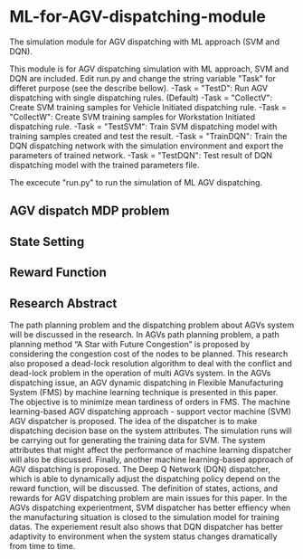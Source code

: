 # ML-for-AGV-dispatching-module
The simulation module for AGV dispatching with ML approach (SVM and DQN). 

This module is for AGV dispatching simulation with ML approach, SVM and DQN are included.
Edit run.py and change the string variable "Task" for differet purpose (see the describe bellow).
-Task = "TestD": Run AGV dispatching with single dispatching rules. (Default)
-Task = "CollectV": Create SVM training samples for Vehicle Initiated dispatching rule.
-Task = "CollectW": Create SVM training samples for Workstation Initiated dispatching rule.
-Task = "TestSVM": Train SVM dispatching model with training samples created and test the result.
-Task = "TrainDQN": Train the DQN dispatching network with the simulation environment and export the parameters of trained network.
-Task = "TestDQN": Test result of DQN dispatching model with the trained parameters file.

The excecute "run.py" to run the simulation of ML AGV dispatching.

## AGV dispatch MDP problem

## State Setting

## Reward Function

## Research Abstract
The path planning problem and the dispatching problem about AGVs system will be discussed in the research. In AGVs path planning problem, a path planning method “A Star with Future Congestion” is proposed by considering the congestion cost of the nodes to be planned. This research also proposed a dead-lock resolution algorithm to deal with the conflict and dead-lock problem in the operation of multi AGVs system.
In the AGVs dispatching issue, an AGV dynamic dispatching in Flexible Manufacturing System (FMS) by machine learning technique is presented in this paper. The objective is to minimize mean tardiness of orders in FMS. The machine learning-based AGV dispatching approach - support vector machine (SVM) AGV dispatcher is proposed. The idea of the dispatcher is to make dispatching decision base on the system attributes. The simulation runs will be carrying out for generating the training data for SVM. The system attributes that might affect the performance of machine learning dispatcher will also be discussed.
Finally, another machine learning-based approach of AGV dispatching is proposed. The Deep Q Network (DQN) dispatcher, which is able to dynamically adjust the dispatching policy depend on the reward function, will be discussed. The definition of states, actions, and rewards for AGV dispatching problem are main issues for this paper.
In the AGVs dispatching experientment, SVM dispatcher has better effiency when the manufacturing situation is closed to the simulation model for training datas. The experiement result also shows that DQN dispatcher has better adaptivity to environment when the system status changes dramatically from time to time.
